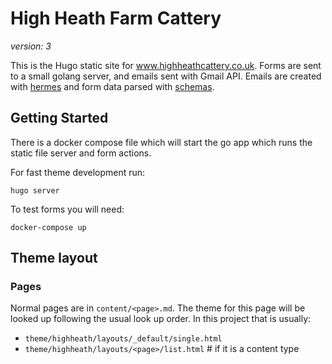 # High Heath Farm Cattery

_version: 3_

This is the Hugo static site for www.highheathcattery.co.uk. Forms are sent to
a small golang server, and emails sent with Gmail API. Emails are created with
[hermes](https://github.com/matcornic/hermes/) and form data parsed with
[schemas](http://www.gorillatoolkit.org/pkg/schema).

## Getting Started

There is a docker compose file which will start the go app which runs
the static file server and form actions.

For fast theme development run:

    hugo server

To test forms you will need:

    docker-compose up


## Theme layout

### Pages

Normal pages are in `content/<page>.md`. The theme for this page will be looked
up following the usual look up order. In this project that is usually:

* `theme/highheath/layouts/_default/single.html`
* `theme/highheath/layouts/<page>/list.html`  # if it is a content type
